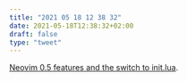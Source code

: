 ```yaml
---
title: "2021 05 18 12 38 32"
date: 2021-05-18T12:38:32+02:00
draft: false
type: "tweet"
---
```

[Neovim 0.5 features and the switch to init.lua](https://oroques.dev/notes/neovim-init/).
